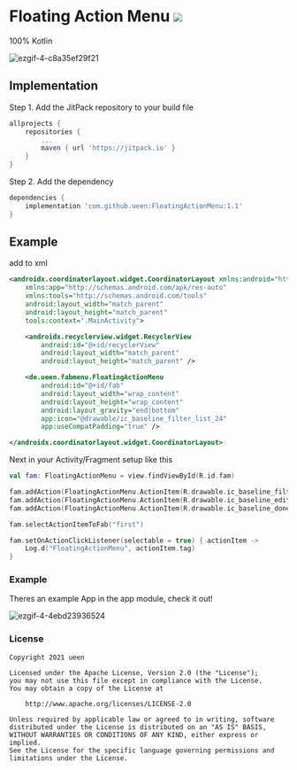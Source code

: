 # Floating Action Menu [![](https://jitpack.io/v/ueen/FloatingActionMenu.svg)](https://jitpack.io/#ueen/FloatingActionMenu)

100% Kotlin

![ezgif-4-c8a35ef29f21](https://user-images.githubusercontent.com/5067479/126224971-c5b77066-0783-4384-9da1-99efbd77f14a.gif)

## Implementation

Step 1. Add the JitPack repository to your build file 
```groovy
allprojects {
	repositories {
		...
		maven { url 'https://jitpack.io' }
	}
}
```

Step 2. Add the dependency
```groovy
dependencies {
	implementation 'com.github.ueen:FloatingActionMenu:1.1'
}
```


## Example

add to xml
```xml
<androidx.coordinatorlayout.widget.CoordinatorLayout xmlns:android="http://schemas.android.com/apk/res/android"
    xmlns:app="http://schemas.android.com/apk/res-auto"
    xmlns:tools="http://schemas.android.com/tools"
    android:layout_width="match_parent"
    android:layout_height="match_parent"
    tools:context=".MainActivity">

    <androidx.recyclerview.widget.RecyclerView
        android:id="@+id/recyclerView"
        android:layout_width="match_parent"
        android:layout_height="match_parent" />

    <de.ueen.fabmenu.FloatingActionMenu
        android:id="@+id/fab"
        android:layout_width="wrap_content"
        android:layout_height="wrap_content"
        android:layout_gravity="end|bottom"
        app:icon="@drawable/ic_baseline_filter_list_24"
        app:useCompatPadding="true" />

</androidx.coordinatorlayout.widget.CoordinatorLayout>
```


Next in your Activity/Fragment setup like this
```kotlin
val fam: FloatingActionMenu = view.findViewById(R.id.fam)

fam.addAction(FloatingActionMenu.ActionItem(R.drawable.ic_baseline_filter_list_24,"first"))
fam.addAction(FloatingActionMenu.ActionItem(R.drawable.ic_baseline_edit_24,"second"))
fam.addAction(FloatingActionMenu.ActionItem(R.drawable.ic_baseline_done_24,"third"))

fam.selectActionItemToFab("first")

fam.setOnActionClickListener(selectable = true) { actionItem ->
    Log.d("FloatingActionMenu", actionItem.tag)
}
```

### Example
Theres an example App in the app module, check it out!

![ezgif-4-4ebd23936524](https://user-images.githubusercontent.com/5067479/126225107-787db460-581b-4755-b50e-afb84f49d321.gif)


### License
```
Copyright 2021 ueen

Licensed under the Apache License, Version 2.0 (the "License");
you may not use this file except in compliance with the License.
You may obtain a copy of the License at

    http://www.apache.org/licenses/LICENSE-2.0

Unless required by applicable law or agreed to in writing, software
distributed under the License is distributed on an "AS IS" BASIS,
WITHOUT WARRANTIES OR CONDITIONS OF ANY KIND, either express or implied.
See the License for the specific language governing permissions and
limitations under the License.
```
